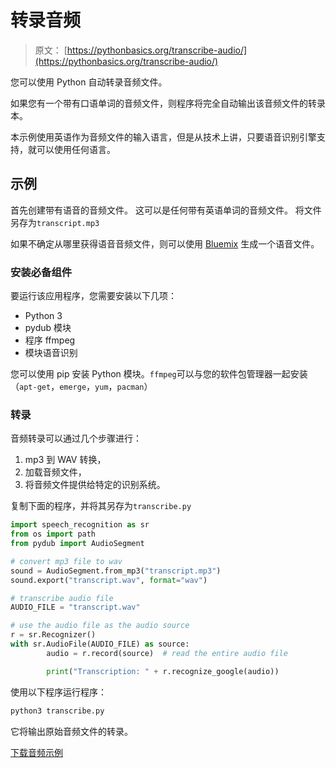 # 转录音频

> 原文： [https://pythonbasics.org/transcribe-audio/](https://pythonbasics.org/transcribe-audio/)

您可以使用 Python 自动转录音频文件。

如果您有一个带有口语单词的音频文件，则程序将完全自动输出该音频文件的转录本。

本示例使用英语作为音频文件的输入语言，但是从技术上讲，只要语音识别引擎支持，就可以使用任何语言。



## 示例

首先创建带有语音的音频文件。 这可以是任何带有英语单词的音频文件。 将文件另存为`transcript.mp3`

如果不确定从哪里获得语音音频文件，则可以使用 [Bluemix](https://text-to-speech-demo.ng.bluemix.net/) 生成一个语音文件。

### 安装必备组件

要运行该应用程序，您需要安装以下几项：

*   Python 3
*   pydub 模块
*   程序 ffmpeg
*   模块语音识别

您可以使用 pip 安装 Python 模块。`ffmpeg`可以与您的软件包管理器一起安装（`apt-get`，`emerge`，`yum`，`pacman`）

### 转录

音频转录可以通过几个步骤进行：

1.  mp3 到 WAV 转换，
2.  加载音频文件，
3.  将音频文件提供给特定的识别系统。

复制下面的程序，并将其另存为`transcribe.py`

```py
import speech_recognition as sr
from os import path
from pydub import AudioSegment

# convert mp3 file to wav                                                       
sound = AudioSegment.from_mp3("transcript.mp3")
sound.export("transcript.wav", format="wav")

# transcribe audio file                                                         
AUDIO_FILE = "transcript.wav"

# use the audio file as the audio source                                        
r = sr.Recognizer()
with sr.AudioFile(AUDIO_FILE) as source:
        audio = r.record(source)  # read the entire audio file                  

        print("Transcription: " + r.recognize_google(audio))

```

使用以下程序运行程序：

```py
python3 transcribe.py

```

它将输出原始音频文件的转录。

[下载音频示例](https://social.pythonbasics.org/download-audio-examples/)
